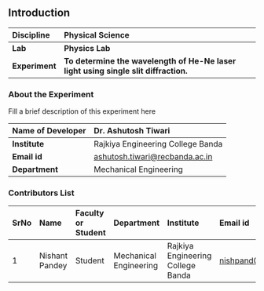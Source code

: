 ## Introduction


<b>Discipline | <b>Physical Science
:--|:--|
<b> Lab | <b> Physics Lab
<b> Experiment|     <b> To determine the wavelength of He-Ne laser light using single slit diffraction.

### About the Experiment 

Fill a brief description of this experiment here

<b>Name of Developer | <b> Dr. Ashutosh Tiwari 
:--|:--|
<b> Institute |Rajkiya Engineering College Banda <b>  
<b> Email id|  ashutosh.tiwari@recbanda.ac.in   <b>  
<b> Department |  Mechanical Engineering

### Contributors List

SrNo | Name | Faculty or Student | Department| Institute | Email id
:--|:--|:--|:--|:--|:--|
1 |Nishant Pandey | Student | Mechanical Engineering |Rajkiya Engineering College Banda | nishpand01@gmail.com
